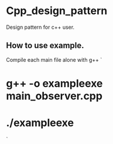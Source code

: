 # Cpp_design_pattern
Design pattern for c++ user.

## How to use example.
Compile each main file alone with g++
`
# g++ -o exampleexe main_observer.cpp
# ./exampleexe
`
